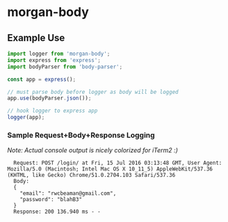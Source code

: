 # morgan-body

## Example Use
```js
import logger from 'morgan-body';
import express from 'express';
import bodyParser from 'body-parser';

const app = express();

// must parse body before logger as body will be logged
app.use(bodyParser.json());

// hook logger to express app
logger(app);
```

### Sample Request+Body+Response Logging
*Note: Actual console output is nicely colorized for iTerm2 :)*
```
  Request: POST /login/ at Fri, 15 Jul 2016 03:13:48 GMT, User Agent: Mozilla/5.0 (Macintosh; Intel Mac OS X 10_11_5) AppleWebKit/537.36 (KHTML, like Gecko) Chrome/51.0.2704.103 Safari/537.36
  Body:
  {
  	"email": "rwcbeaman@gmail.com",
  	"password": "blahB3"
  }
  Response: 200 136.940 ms - -
```
